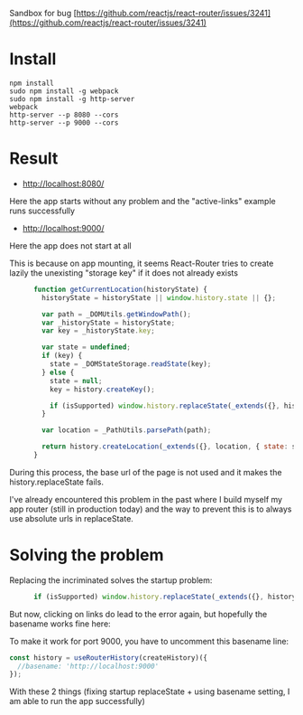 Sandbox for bug [https://github.com/reactjs/react-router/issues/3241](https://github.com/reactjs/react-router/issues/3241)



# Install



```
npm install
sudo npm install -g webpack
sudo npm install -g http-server
webpack
http-server --p 8080 --cors
http-server --p 9000 --cors
```


# Result

- [http://localhost:8080/](http://localhost:8080/)

Here the app starts without any problem and the "active-links" example runs successfully


- [http://localhost:9000/](http://localhost:9000/)

Here the app does not start at all

This is because on app mounting, it seems React-Router tries to create lazily the unexisting "storage key" if it does not already exists

```javascript
	  function getCurrentLocation(historyState) {
	    historyState = historyState || window.history.state || {};

	    var path = _DOMUtils.getWindowPath();
	    var _historyState = historyState;
	    var key = _historyState.key;

	    var state = undefined;
	    if (key) {
	      state = _DOMStateStorage.readState(key);
	    } else {
	      state = null;
	      key = history.createKey();

	      if (isSupported) window.history.replaceState(_extends({}, historyState, { key: key }), null, path);
	    }

	    var location = _PathUtils.parsePath(path);

	    return history.createLocation(_extends({}, location, { state: state }), undefined, key);
	  }
```


During this process, the base url of the page is not used and it makes the history.replaceState fails.


I've already encountered this problem in the past where I build myself my app router (still in production today) and the way to prevent this is to always use absolute urls in replaceState.

# Solving the problem

Replacing the incriminated solves the startup problem:

```javascript
      if (isSupported) window.history.replaceState(_extends({}, historyState, { key: key }), null, window.location.href);
```

But now, clicking on links do lead to the error again, but hopefully the basename works fine here:

To make it work for port 9000, you have to uncomment this basename line:

```javascript
const history = useRouterHistory(createHistory)({
  //basename: 'http://localhost:9000'
});
```

With these 2 things (fixing startup replaceState + using basename setting, I am able to run the app successfully)









